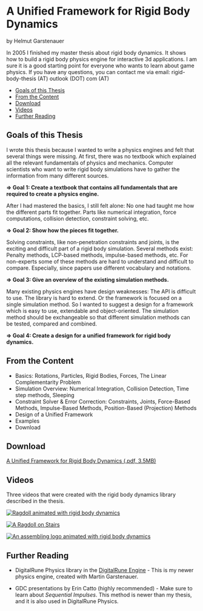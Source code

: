 # A Unified Framework for Rigid Body Dynamics 
by Helmut Garstenauer

In 2005 I finished my master thesis about rigid body dynamics. It shows how to build a rigid body physics engine for interactive 3d applications. I am sure it is a good starting point for everyone who wants to learn about game physics. If you have any questions, you can contact me via email:  rigid-body-thesis (AT) outlook (DOT) com (AT)

* [Goals of this Thesis](#goals-of-this-thesis)
* [From the Content](#from-the-content)
* [Download](#download)
* [Videos](#videos)
* [Further Reading](#further-reading)

## Goals of this Thesis

I wrote this thesis because I wanted to write a physics engines and felt that several things were missing. At first, there was no textbook which explained all the relevant fundamentals of physics and mechanics. Computer scientists who want to write rigid body simulations have to gather the information from many different sources.

**⇒ Goal 1: Create a textbook that contains all fundamentals that are required to create a physics engine.**

After I had mastered the basics, I still felt alone: No one had taught me how the different parts fit together. Parts like numerical integration, force computations, collision detection, constraint solving, etc.

**⇒ Goal 2: Show how the pieces fit together.**

Solving constraints, like non-penetration constraints and joints, is the exciting and difficult part of a rigid body simulation. Several methods exist: Penalty methods, LCP-based methods, impulse-based methods, etc. For non-experts some of these methods are hard to understand and difficult to compare. Especially, since papers use different vocabulary and notations.

**⇒ Goal 3: Give an overview of the existing simulation methods.**

Many existing physics engines have design weaknesses: The API is difficult to use. The library is hard to extend. Or the framework is focused on a single simulation method.
So I wanted to suggest a design for a framework which is easy to use, extendable and object-oriented. The simulation method should be exchangeable so that different simulation methods can be tested, compared and combined.

**⇒ Goal 4: Create a design for a unified framework for rigid body dynamics.**

## From the Content

* Basics: Rotations, Particles, Rigid Bodies, Forces, The Linear Complementarity Problem
* Simulation Overview: Numerical Integration, Collision Detection, Time step methods, Sleeping
* Constraint Solver & Error Correction: Constraints, Joints, Force-Based Methods, Impulse-Based Methods, Position-Based (Projection) Methods
* Design of a Unified Framework
* Examples
* Download

## Download 
[A Unified Framework for Rigid Body Dynamics (.pdf, 3.5MB)](https://github.com/Helikin/Physics-Engine-Thesis/raw/master/A%20Unified%20Framework%20for%20Rigid%20Body%20Dynamics.pdf)

## Videos

Three videos that were created with the rigid body dynamics library described in the thesis.

[![Ragdoll animated with rigid body dynamics](https://img.youtube.com/vi/yj6ltwZukY8/0.jpg)](https://www.youtube.com/watch?v=yj6ltwZukY8)

[![A Ragdoll on Stairs ](https://img.youtube.com/vi/yK5PMYNX2HY/0.jpg)](https://www.youtube.com/watch?v=yK5PMYNX2HY)

[![An assembling logo animated with rigid body dynamics](https://img.youtube.com/vi/Bf_5-QxS45Y/0.jpg)](https://www.youtube.com/watch?v=Bf_5-QxS45Y)

## Further Reading

* DigitalRune Physics library in the [DigitalRune Engine](https://github.com/DigitalRune/DigitalRune) - 
This is my newer physics engine, created with Martin Garstenauer.

* GDC presentations by Erin Catto (highly recommended) - 
Make sure to learn about _Sequential Impulses_. This method is newer than my thesis, and it is also used in DigitalRune Physics.


